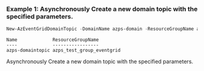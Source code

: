 ### Example 1: Asynchronously Create a new domain topic with the specified parameters.
```powershell
New-AzEventGridDomainTopic -DomainName azps-domain -ResourceGroupName azps_test_group_eventgrid -Name azps-domaintopic
```

```output
Name             ResourceGroupName
----             -----------------
azps-domaintopic azps_test_group_eventgrid
```

Asynchronously Create a new domain topic with the specified parameters.